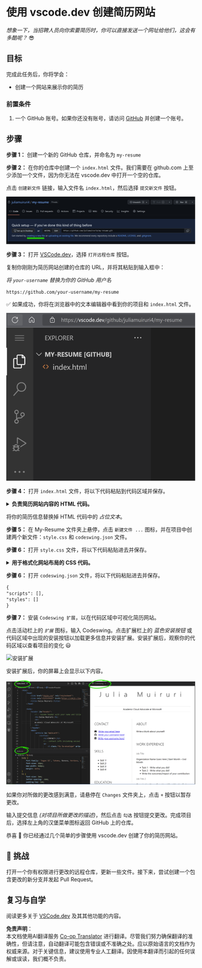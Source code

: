 <!--
CO_OP_TRANSLATOR_METADATA:
{
  "original_hash": "2fcb983b8dbadadb1bc2e97f8c12dac5",
  "translation_date": "2025-08-23T23:34:28+00:00",
  "source_file": "8-code-editor/1-using-a-code-editor/assignment.md",
  "language_code": "zh"
}
-->
# 使用 vscode.dev 创建简历网站

_想象一下，当招聘人员向你索要简历时，你可以直接发送一个网址给他们，这会有多酷呢？_ 😎

## 目标

完成此任务后，你将学会：

- 创建一个网站来展示你的简历

### 前置条件

1. 一个 GitHub 账号。如果你还没有账号，请访问 [GitHub](https://github.com/) 并创建一个账号。

## 步骤

**步骤 1：** 创建一个新的 GitHub 仓库，并命名为 `my-resume`

**步骤 2：** 在你的仓库中创建一个 `index.html` 文件。我们需要在 github.com 上至少添加一个文件，因为你无法在 vscode.dev 中打开一个空的仓库。

点击 `创建新文件` 链接，输入文件名 `index.html`，然后选择 `提交新文件` 按钮。

![在 github.com 上创建新文件](../../../../8-code-editor/images/new-file-github.com.png)

**步骤 3：** 打开 [VSCode.dev](https://vscode.dev)，选择 `打开远程仓库` 按钮。

复制你刚刚为简历网站创建的仓库的 URL，并将其粘贴到输入框中：

_将 `your-username` 替换为你的 GitHub 用户名_

```
https://github.com/your-username/my-resume
```

✅ 如果成功，你将在浏览器中的文本编辑器中看到你的项目和 `index.html` 文件。

![创建新文件](../../../../8-code-editor/images/project-on-vscode.dev.png)

**步骤 4：** 打开 `index.html` 文件，将以下代码粘贴到代码区域并保存。

<details>
    <summary><b>负责简历网站内容的 HTML 代码。</b></summary>
    
        <html>

            <head>
                <link href="style.css" rel="stylesheet">
                <link rel="stylesheet" href="https://cdnjs.cloudflare.com/ajax/libs/font-awesome/5.15.4/css/all.min.css">
                <title>你的名字在这里！</title>
            </head>
            <body>
                <header id="header">
                    <!-- 简历头部，包含你的名字和职位 -->
                    <h1>你的名字在这里！</h1>
                    <hr>
                    你的职位！
                    <hr>
                </header>
                <main>
                    <article id="mainLeft">
                        <section>
                            <h2>联系方式</h2>
                            <!-- 联系信息，包括社交媒体 -->
                            <p>
                                <i class="fa fa-envelope" aria-hidden="true"></i>
                                <a href="mailto:username@domain.top-level domain">在这里填写你的邮箱</a>
                            </p>
                            <p>
                                <i class="fab fa-github" aria-hidden="true"></i>
                                <a href="github.com/yourGitHubUsername">在这里填写你的用户名！</a>
                            </p>
                            <p>
                                <i class="fab fa-linkedin" aria-hidden="true"></i>
                                <a href="linkedin.com/yourLinkedInUsername">在这里填写你的用户名！</a>
                            </p>
                        </section>
                        <section>
                            <h2>技能</h2>
                            <!-- 你的技能 -->
                            <ul>
                                <li>技能 1！</li>
                                <li>技能 2！</li>
                                <li>技能 3！</li>
                                <li>技能 4！</li>
                            </ul>
                        </section>
                        <section>
                            <h2>教育背景</h2>
                            <!-- 你的教育背景 -->
                            <h3>在这里填写你的课程！</h3>
                            <p>
                                在这里填写你的学校！
                            </p>
                            <p>
                                开始日期 - 结束日期
                            </p>
                        </section>            
                    </article>
                    <article id="mainRight">
                        <section>
                            <h2>关于我</h2>
                            <!-- 关于你 -->
                            <p>在这里写一些关于自己的介绍！</p>
                        </section>
                        <section>
                            <h2>工作经历</h2>
                            <!-- 你的工作经历 -->
                            <h3>职位名称</h3>
                            <p>
                                在这里填写组织名称 | 开始月份 – 结束月份
                            </p>
                            <ul>
                                    <li>任务 1 - 写下你做了什么！</li>
                                    <li>任务 2 - 写下你做了什么！</li>
                                    <li>写下你的贡献的成果/影响</li>
                                    
                            </ul>
                            <h3>职位名称 2</h3>
                            <p>
                                在这里填写组织名称 | 开始月份 – 结束月份
                            </p>
                            <ul>
                                    <li>任务 1 - 写下你做了什么！</li>
                                    <li>任务 2 - 写下你做了什么！</li>
                                    <li>写下你的贡献的成果/影响</li>
                                    
                            </ul>
                        </section>
                    </article>
                </main>
            </body>
        </html>
</details>

将你的简历信息替换掉 HTML 代码中的 _占位文本_。

**步骤 5：** 在 My-Resume 文件夹上悬停，点击 `新建文件 ...` 图标，并在项目中创建两个新文件：`style.css` 和 `codeswing.json` 文件。

**步骤 6：** 打开 `style.css` 文件，将以下代码粘贴进去并保存。

<details>
        <summary><b>用于格式化网站布局的 CSS 代码。</b></summary>
            
            body {
                font-family: 'Segoe UI', Tahoma, Geneva, Verdana, sans-serif;
                font-size: 16px;
                max-width: 960px;
                margin: auto;
            }
            h1 {
                font-size: 3em;
                letter-spacing: .6em;
                padding-top: 1em;
                padding-bottom: 1em;
            }

            h2 {
                font-size: 1.5em;
                padding-bottom: 1em;
            }

            h3 {
                font-size: 1em;
                padding-bottom: 1em;
            }
            main { 
                display: grid;
                grid-template-columns: 40% 60%;
                margin-top: 3em;
            }
            header {
                text-align: center;
                margin: auto 2em;
            }

            section {
                margin: auto 1em 4em 2em;
            }

            i {
                margin-right: .5em;
            }

            p {
                margin: .2em auto
            }

            hr {
                border: none;
                background-color: lightgray;
                height: 1px;
            }

            h1, h2, h3 {
                font-weight: 100;
                margin-bottom: 0;
            }
            #mainLeft {
                border-right: 1px solid lightgray;
            }
            
</details>

**步骤 6：** 打开 `codeswing.json` 文件，将以下代码粘贴进去并保存。

    {
    "scripts": [],
    "styles": []
    }

**步骤 7：** 安装 `Codeswing 扩展`，以在代码区域中可视化简历网站。

点击活动栏上的 _`扩展`_ 图标，输入 Codeswing。点击扩展栏上的 _蓝色安装按钮_ 或代码区域中出现的安装按钮以加载更多信息并安装扩展。安装扩展后，观察你的代码区域以查看项目的变化 😃

![安装扩展](../../../../8-code-editor/images/install-extension.gif)

安装扩展后，你的屏幕上会显示以下内容。

![Codeswing 扩展效果](../../../../8-code-editor/images/after-codeswing-extension-pb.png)

如果你对所做的更改感到满意，请悬停在 `Changes` 文件夹上，点击 `+` 按钮以暂存更改。

输入提交信息 _(对项目所做更改的描述)_，然后点击 `勾选` 按钮提交更改。完成项目后，选择左上角的汉堡菜单图标返回 GitHub 上的仓库。

恭喜 🎉 你已经通过几个简单的步骤使用 vscode.dev 创建了你的简历网站。

## 🚀 挑战

打开一个你有权限进行更改的远程仓库，更新一些文件。接下来，尝试创建一个包含更改的新分支并发起 Pull Request。

## 复习与自学

阅读更多关于 [VSCode.dev](https://code.visualstudio.com/docs/editor/vscode-web?WT.mc_id=academic-0000-alfredodeza) 及其其他功能的内容。

**免责声明**：  
本文档使用AI翻译服务 [Co-op Translator](https://github.com/Azure/co-op-translator) 进行翻译。尽管我们努力确保翻译的准确性，但请注意，自动翻译可能包含错误或不准确之处。应以原始语言的文档作为权威来源。对于关键信息，建议使用专业人工翻译。因使用本翻译而引起的任何误解或误读，我们概不负责。